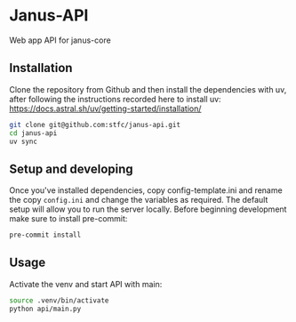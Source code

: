 # Janus-API

Web app API for janus-core

## Installation

Clone the repository from Github and then install the dependencies with uv, after following the instructions recorded here to install uv: https://docs.astral.sh/uv/getting-started/installation/

```bash
git clone git@github.com:stfc/janus-api.git
cd janus-api
uv sync
```

## Setup and developing

Once you've installed dependencies, copy config-template.ini and rename the copy `config.ini` and change the variables as required. The default setup will allow you to run the server locally. Before beginning development make sure to install pre-commit:

```bash
pre-commit install
```

## Usage

Activate the venv and start API with main:

```bash
source .venv/bin/activate
python api/main.py
```
